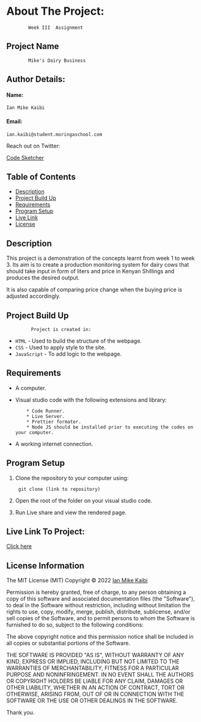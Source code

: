 # About The Project:

            Week III  Assignment

## Project Name

            Mike's Dairy Business  

## Author Details:

#### Name:
    Ian Mike Kaibi
#### Email: 
    ian.kaibi@student.moringaschool.com

Reach out on Twitter:

[Code Sketcher](https://twitter.com/Bit_Bytes_Bits)

## Table of Contents

- [Description](#description)
- [Project Build Up](#project-build-up)
- [Requirements](#requirements)
- [Program Setup](#program-setup)
- [Live Link](#live-link-to-project)
- [License](#license-information)

## Description
This project is a demonstration of the concepts learnt from week 1 to week 3. Its aim is to create a production monitoring system for dairy cows that should take input in form of liters and price in Kenyan Shillings and produces the desired output.  
          
It is also capable of comparing price change when the buying price is adjusted accordingly. 

## Project Build Up

             Project is created in:

- `HTML` - Used to build the structure of the webpage.
- `CSS` - Used to apply style to the site.
- `JavaScript` - To add logic to the webpage.

## Requirements
- A computer.  
* Visual studio code with the following extensions and library:  

          * Code Runner.
          * Live Server.
          * Prettier formater.
          * Node JS should be installed prior to executing the codes on your computer.


* A working internet connection.

## Program Setup
1. Clone the repository to your computer using:

        git clone (link to repository)

2. Open the root of the folder on your visual studio code.

3. Run Live share and view the rendered page. 


## Live Link To Project:  

[Click here](https://bit-bytes-bits.github.io/Moringa_Week_III_IP/)

## License Information

The MIT License (MIT)
Copyright © 2022 [Ian Mike Kaibi](https://github.com/Bit-Bytes-Bits)  

Permission is hereby granted, free of charge, to any person obtaining a copy
of this software and associated documentation files (the "Software"), to deal
in the Software without restriction, including without limitation the rights
to use, copy, modify, merge, publish, distribute, sublicense, and/or sell
copies of the Software, and to permit persons to whom the Software is
furnished to do so, subject to the following conditions:

The above copyright notice and this permission notice shall be included in all
copies or substantial portions of the Software.

THE SOFTWARE IS PROVIDED "AS IS", WITHOUT WARRANTY OF ANY KIND, EXPRESS OR
IMPLIED, INCLUDING BUT NOT LIMITED TO THE WARRANTIES OF MERCHANTABILITY,
FITNESS FOR A PARTICULAR PURPOSE AND NONINFRINGEMENT. IN NO EVENT SHALL THE
AUTHORS OR COPYRIGHT HOLDERS BE LIABLE FOR ANY CLAIM, DAMAGES OR OTHER
LIABILITY, WHETHER IN AN ACTION OF CONTRACT, TORT OR OTHERWISE, ARISING FROM,
OUT OF OR IN CONNECTION WITH THE SOFTWARE OR THE USE OR OTHER DEALINGS IN THE
SOFTWARE.

Thank you.
